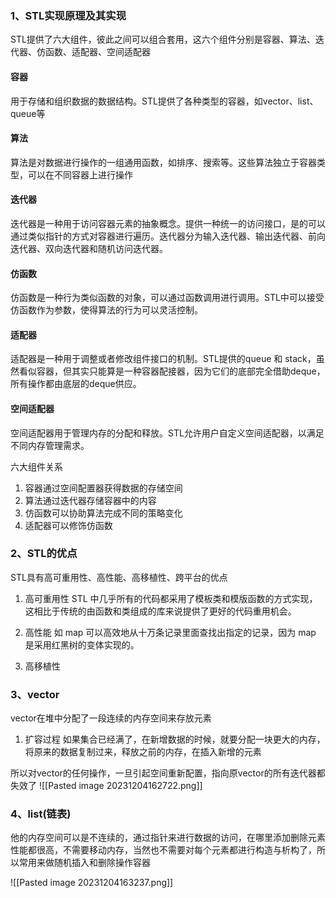### 1、STL实现原理及其实现
STL提供了六大组件，彼此之间可以组合套用，这六个组件分别是容器、算法、迭代器、仿函数、适配器、空间适配器

#### 容器
用于存储和组织数据的数据结构。STL提供了各种类型的容器，如vector、list、queue等

#### 算法
算法是对数据进行操作的一组通用函数，如排序、搜索等。这些算法独立于容器类型，可以在不同容器上进行操作

#### 迭代器
迭代器是一种用于访问容器元素的抽象概念。提供一种统一的访问接口，是的可以通过类似指针的方式对容器进行遍历。迭代器分为输入迭代器、输出迭代器、前向迭代器、双向迭代器和随机访问迭代器。

#### 仿函数
仿函数是一种行为类似函数的对象，可以通过函数调用进行调用。STL中可以接受仿函数作为参数，使得算法的行为可以灵活控制。

#### 适配器
适配器是一种用于调整或者修改组件接口的机制。STL提供的queue 和 stack，虽然看似容器，但其实只能算是⼀种容器配接器，因为它们的底部完全借助deque，所有操作都由底层的deque供应。

#### 空间适配器
空间适配器用于管理内存的分配和释放。STL允许用户自定义空间适配器，以满足不同内存管理需求。


六大组件关系
1. 容器通过空间配置器获得数据的存储空间
2. 算法通过迭代器存储容器中的内容
3. 仿函数可以协助算法完成不同的策略变化
4. 适配器可以修饰仿函数

### 2、STL的优点
STL具有高可重用性、高性能、高移植性、跨平台的优点
1. 高可重用性
STL 中⼏乎所有的代码都采⽤了模板类和模版函数的⽅式实现，这相⽐于传统的由函数和类组成的库来说提供了更好的代码重⽤机会。

2. 高性能
如 map 可以⾼效地从⼗万条记录⾥⾯查找出指定的记录，因为 map 是采⽤红⿊树的变体实现的。

3. 高移植性

### 3、vector
vector在堆中分配了一段连续的内存空间来存放元素

1. 扩容过程
如果集合已经满了，在新增数据的时候，就要分配一块更大的内存，将原来的数据复制过来，释放之前的内存，在插入新增的元素

所以对vector的任何操作，一旦引起空间重新配置，指向原vector的所有迭代器都失效了
![[Pasted image 20231204162722.png]]

### 4、list(链表)

他的内存空间可以是不连续的，通过指针来进⾏数据的访问，在哪⾥添加删除元素性能都很⾼，不需要移动内存，当然也不需要对每个元素都进⾏构造与析构了，所以常⽤来做随机插⼊和删除操作容器


![[Pasted image 20231204163237.png]]


